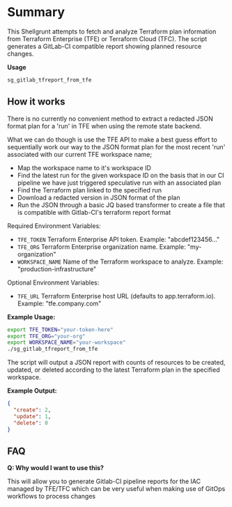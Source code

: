 # Summary

This Shellgrunt attempts to fetch and analyze Terraform plan information from Terraform
Enterprise (TFE) or Terraform Cloud (TFC). The script generates a GitLab-CI compatible
report showing planned resource changes.

**Usage**

```bash
sg_gitlab_tfreport_from_tfe
```

## How it works

There is no currently no convenient method to extract a redacted JSON format plan for
a 'run' in TFE when using the remote state backend.

What we can do though is use the TFE API to make a best guess effort to sequentially work
our way to the JSON format plan for the most recent 'run' associated with our current TFE
workspace name;

- Map the workspace name to it's workspace ID
- Find the latest run for the given workspace ID on the basis that in our CI pipeline we have just triggered speculative run with an associated plan
- Find the Terraform plan linked to the specified run
- Download a redacted version in JSON format of the plan
- Run the JSON through a basic JQ based transformer to create a file that is compatible with Gitlab-CI's terraform report format

Required Environment Variables:

- `TFE_TOKEN` Terraform Enterprise API token. Example: "abcdef123456..."
- `TFE_ORG` Terraform Enterprise organization name. Example: "my-organization"
- `WORKSPACE_NAME` Name of the Terraform workspace to analyze. Example: "production-infrastructure"

Optional Environment Variables:

- `TFE_URL` Terraform Enterprise host URL (defaults to app.terraform.io). Example: "tfe.company.com"


**Example Usage:**

```bash
export TFE_TOKEN="your-token-here"
export TFE_ORG="your-org"
export WORKSPACE_NAME="your-workspace"
./sg_gitlab_tfreport_from_tfe
```

The script will output a JSON report with counts of resources to be created,
updated, or deleted according to the latest Terraform plan in the specified workspace.

**Example Output:**

```json
{
  "create": 2,
  "update": 1,
  "delete": 0
}
```



## FAQ

**Q: Why would I want to use this?**

This will allow you to generate Gitlab-CI pipeline reports for the IAC managed by TFE/TFC which can be very useful when making use of GitOps workflows to process changes
